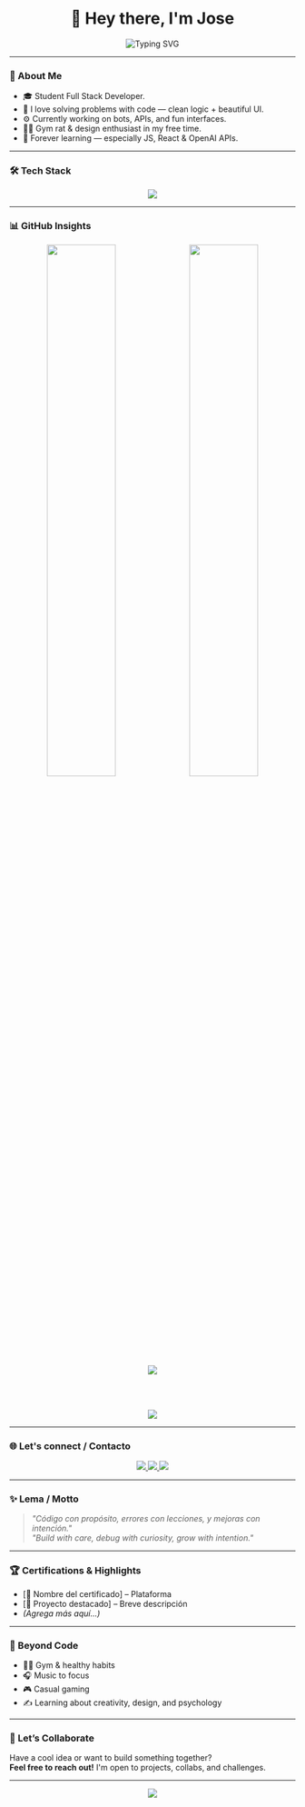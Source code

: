 <h1 align="center">👋 Hey there, I'm Jose</h1>

<p align="center">
  <img src="https://readme-typing-svg.demolab.com?font=Fira+Code&pause=1000&center=true&vCenter=true&width=500&lines=Full+Stack+Dev+in+Progress;Explorador+del+frontend+y+backend;Learning+by+breaking+things;Aprendo+haciendo+(y+rompiendo);Coding+with+clarity+%26+creativity;Creando+con+prop%C3%B3sito+y+l%C3%B3gica;Gym+rat+que+también+codea;Solving+bugs+one+rep+at+a+time;Discipline+%3E+Motivation;Disciplina+%2B+constancia+%3D+progreso;Not+a+JS+fanboy,+but+we+get+along;Pasi%C3%B3n+por+mejorar,+l%C3%ADnea+a+l%C3%ADnea;Let+curiosity+lead+the+code;Siempre+aprendiendo+y+creando" alt="Typing SVG" />
</p>

---

### 🧠 About Me

- 🎓 Student Full Stack Developer.
- 🧩 I love solving problems with code — clean logic + beautiful UI.
- ⚙️ Currently working on bots, APIs, and fun interfaces.
- 🏋️‍♂️ Gym rat & design enthusiast in my free time.
- 🌱 Forever learning — especially JS, React & OpenAI APIs.

---

### 🛠️ Tech Stack

<p align="center">
  <img src="https://skillicons.dev/icons?i=html,css,js,react,nodejs,express,git,github,vscode&theme=dark" />
</p>

---

### 📊 GitHub Insights

<div align="center">

<img src="https://github-readme-stats.vercel.app/api?username=JosepoMP&show_icons=true&theme=tokyonight&bg_color=0d1117&title_color=ff6f61&icon_color=ff6f61&text_color=c9d1d9&hide_border=true" width="49%" />
<img src="https://github-readme-stats.vercel.app/api/top-langs/?username=JosepoMP&layout=compact&theme=tokyonight&bg_color=0d1117&title_color=ff6f61&text_color=c9d1d9&hide_border=true" width="49%" />

<br><br>

<p align="center">
  <img src="https://github-readme-streak-stats.herokuapp.com/?user=JosepoMP&theme=dark" />
</p>

<br><br>

<img src="https://github-profile-trophy.vercel.app/?username=JosepoMP&theme=tokyonight&no-frame=true&no-bg=true&margin-w=10" />

</div>

---

### 🌐 Let's connect / Contacto

<p align="center">
  <a href="https://www.instagram.com/TU_USUARIO/" target="_blank">
    <img src="https://img.shields.io/badge/Instagram-E4405F?style=for-the-badge&logo=instagram&logoColor=white" />
  </a>
  <a href="https://www.linkedin.com/in/TU_USUARIO/" target="_blank">
    <img src="https://img.shields.io/badge/LinkedIn-0077B5?style=for-the-badge&logo=linkedin&logoColor=white" />
  </a>
  <a href="mailto:TU_CORREO@gmail.com" target="_blank">
    <img src="https://img.shields.io/badge/Gmail-D14836?style=for-the-badge&logo=gmail&logoColor=white" />
  </a>
</p>

---

### ✨ Lema / Motto

> _"Código con propósito, errores con lecciones, y mejoras con intención."_  
> _"Build with care, debug with curiosity, grow with intention."_

---

### 🏆 Certifications & Highlights

- [🧾 Nombre del certificado] – Plataforma
- [🚀 Proyecto destacado] – Breve descripción
- *(Agrega más aquí...)*

---

### 🎨 Beyond Code

- 🏋️‍♂️ Gym & healthy habits  
- 🎧 Music to focus  
- 🎮 Casual gaming  
- ✍️ Learning about creativity, design, and psychology

---

### 🤝 Let’s Collaborate

Have a cool idea or want to build something together?  
**Feel free to reach out!** I'm open to projects, collabs, and challenges.

---

<p align="center">
  <img src="https://capsule-render.vercel.app/api?type=waving&color=gradient&height=100&section=footer"/>
</p>

